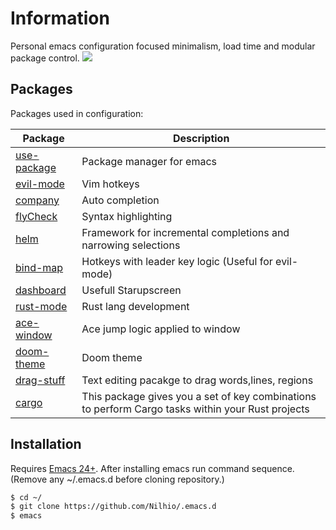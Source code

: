 # Information
Personal emacs configuration focused minimalism, load time and modular package control.
![](http://i.imgur.com/b7VGWE3.png)
## Packages
Packages used in configuration:

| Package | Description |
| ------ | ------ |
| [use-package](https://github.com/jwiegley/use-package) | Package manager for emacs|
| [evil-mode](https://github.com/emacs-evil/evil) | Vim hotkeys |
| [company](https://github.com/company-mode/company-mode) | Auto completion |
| [flyCheck](https://github.com/flycheck/flycheck) | Syntax highlighting |
| [helm](https://github.com/emacs-helm/helm) | Framework for incremental completions and narrowing selections |
| [bind-map](https://github.com/justbur/emacs-bind-map) | Hotkeys with leader key logic (Useful for evil-mode) |
| [dashboard](https://github.com/rakanalh/emacs-dashboard) | Usefull Starupscreen|
| [rust-mode](https://github.com/rust-lang/rust-mode) | Rust lang development|
| [ace-window](https://github.com/abo-abo/ace-window) | Ace jump logic applied to window| 
| [doom-theme](https://github.com/hlissner/emacs-doom-theme) | Doom theme |
| [drag-stuff](https://github.com/rejeep/drag-stuff.el) | Text editing pacakge to drag words,lines, regions| 
| [cargo](https://github.com/kwrooijen/cargo.el) | This package gives you a set of key combinations to perform Cargo tasks within your Rust projects |

## Installation
Requires [Emacs 24+](https://www.gnu.org/software/emacs/). After installing emacs run command sequence. (Remove any ~/.emacs.d before cloning repository.)
```sh
$ cd ~/
$ git clone https://github.com/Nilhio/.emacs.d
$ emacs
```

